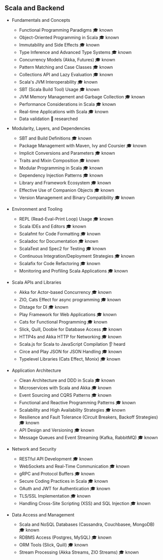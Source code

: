 ## Scala and Backend

- Fundamentals and Concepts

  - Functional Programming Paradigms 🎓 known
  - Object-Oriented Programming in Scala 🎓 known
  - Immutability and Side Effects 🎓 known
  - Type Inference and Advanced Type Systems 🎓 known
  - Concurrency Models (Akka, Futures) 🎓 known
  - Pattern Matching and Case Classes 🎓 known
  - Collections API and Lazy Evaluation 🎓 known
  - Scala's JVM Interoperability 🎓 known
  - SBT (Scala Build Tool) Usage 🎓 known
  - JVM Memory Management and Garbage Collection 🎓 known
  - Performance Considerations in Scala 🎓 known
  - Real-time Applications with Scala 🎓 known
  - Data validation 🔬 researched

- Modularity, Layers, and Dependencies

  - SBT and Build Definitions 🎓 known
  - Package Management with Maven, Ivy and Coursier 🎓 known
  - Implicit Conversions and Parameters 🎓 known
  - Traits and Mixin Composition 🎓 known
  - Modular Programming in Scala 🎓 known
  - Dependency Injection Patterns 🎓 known
  - Library and Framework Ecosystem 🎓 known
  - Effective Use of Companion Objects 🎓 known
  - Version Management and Binary Compatibility 🎓 known

- Environment and Tooling

  - REPL (Read-Eval-Print Loop) Usage 🎓 known
  - Scala IDEs and Editors 🎓 known
  - Scalafmt for Code Formatting 🎓 known
  - Scaladoc for Documentation 🎓 known
  - ScalaTest and Spec2 for Testing 🎓 known
  - Continuous Integration/Deployment Strategies 🎓 known
  - Scalafix for Code Refactoring 🎓 known
  - Monitoring and Profiling Scala Applications 🎓 known

- Scala APIs and Libraries

  - Akka for Actor-based Concurrency 🎓 known
  - ZIO, Cats Effect for async programming 🎓 known
  - DIstage for DI 🎓 known
  - Play Framework for Web Applications 🎓 known
  - Cats for Functional Programming 🎓 known
  - Slick, Quill, Doobie for Database Access 🎓 known
  - HTTP4s and Akka HTTP for Networking 🎓 known
  - Scala.js for Scala to JavaScript Compilation 👂 heard
  - Circe and Play JSON for JSON Handling 🎓 known
  - Typelevel Libraries (Cats Effect, Monix) 🎓 known

- Application Architecture

  - Clean Architecture and DDD in Scala 🎓 known
  - Microservices with Scala and Akka 🎓 known
  - Event Sourcing and CQRS Patterns 🎓 known
  - Functional and Reactive Programming Patterns 🎓 known
  - Scalability and High Availability Strategies 🎓 known
  - Resilience and Fault Tolerance (Circuit Breakers, Backoff Strategies) 🎓 known
  - API Design and Versioning 🎓 known
  - Message Queues and Event Streaming (Kafka, RabbitMQ) 🎓 known

- Network and Security

  - RESTful API Development 🎓 known
  - WebSockets and Real-Time Communication 🎓 known
  - gRPC and Protocol Buffers 🎓 known
  - Secure Coding Practices in Scala 🎓 known
  - OAuth and JWT for Authentication 🎓 known
  - TLS/SSL Implementation 🎓 known
  - Handling Cross-Site Scripting (XSS) and SQL Injection 🎓 known

- Data Access and Management

  - Scala and NoSQL Databases (Cassandra, Couchbasee, MongoDB) 🎓 known
  - RDBMS Access (Postgres, MySQL) 🎓 known
  - ORM Tools (Slick, Quill) 🎓 known
  - Stream Processing (Akka Streams, ZIO Streams) 🎓 known
